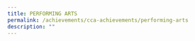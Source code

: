 ```yaml
---
title: PERFORMING ARTS
permalink: /achievements/cca-achievements/performing-arts
description: ""
---
```

